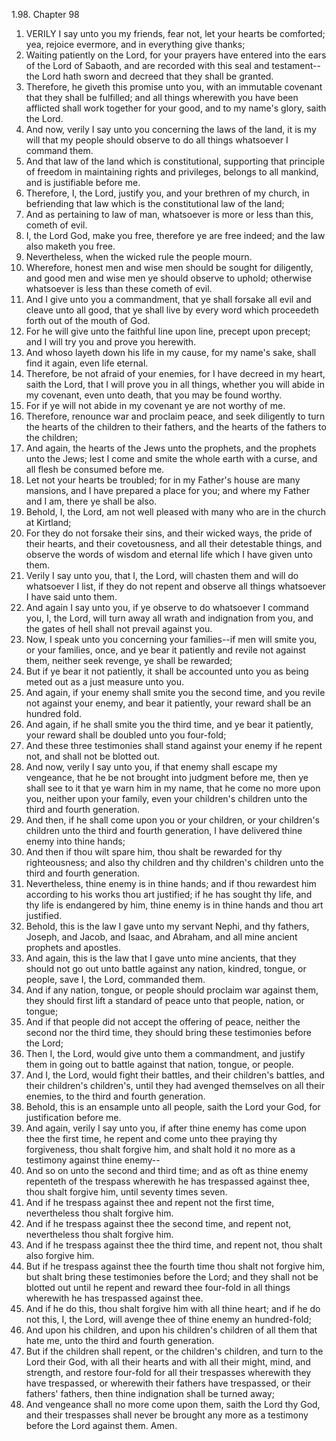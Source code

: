 1.98. Chapter 98
1. VERILY I say unto you my friends, fear not, let your hearts be comforted; yea, rejoice evermore, and in everything give thanks;
2. Waiting patiently on the Lord, for your prayers have entered into the ears of the Lord of Sabaoth, and are recorded with this seal and testament--the Lord hath sworn and decreed that they shall be granted.
3. Therefore, he giveth this promise unto you, with an immutable covenant that they shall be fulfilled; and all things wherewith you have been afflicted shall work together for your good, and to my name's glory, saith the Lord.
4. And now, verily I say unto you concerning the laws of the land, it is my will that my people should observe to do all things whatsoever I command them.
5. And that law of the land which is constitutional, supporting that principle of freedom in maintaining rights and privileges, belongs to all mankind, and is justifiable before me.
6. Therefore, I, the Lord, justify you, and your brethren of my church, in befriending that law which is the constitutional law of the land;
7. And as pertaining to law of man, whatsoever is more or less than this, cometh of evil.
8. I, the Lord God, make you free, therefore ye are free indeed; and the law also maketh you free.
9. Nevertheless, when the wicked rule the people mourn.
10. Wherefore, honest men and wise men should be sought for diligently, and good men and wise men ye should observe to uphold; otherwise whatsoever is less than these cometh of evil.
11. And I give unto you a commandment, that ye shall forsake all evil and cleave unto all good, that ye shall live by every word which proceedeth forth out of the mouth of God.
12. For he will give unto the faithful line upon line, precept upon precept; and I will try you and prove you herewith.
13. And whoso layeth down his life in my cause, for my name's sake, shall find it again, even life eternal.
14. Therefore, be not afraid of your enemies, for I have decreed in my heart, saith the Lord, that I will prove you in all things, whether you will abide in my covenant, even unto death, that you may be found worthy.
15. For if ye will not abide in my covenant ye are not worthy of me.
16. Therefore, renounce war and proclaim peace, and seek diligently to turn the hearts of the children to their fathers, and the hearts of the fathers to the children;
17. And again, the hearts of the Jews unto the prophets, and the prophets unto the Jews; lest I come and smite the whole earth with a curse, and all flesh be consumed before me.
18. Let not your hearts be troubled; for in my Father's house are many mansions, and I have prepared a place for you; and where my Father and I am, there ye shall be also.
19. Behold, I, the Lord, am not well pleased with many who are in the church at Kirtland;
20. For they do not forsake their sins, and their wicked ways, the pride of their hearts, and their covetousness, and all their detestable things, and observe the words of wisdom and eternal life which I have given unto them.
21. Verily I say unto you, that I, the Lord, will chasten them and will do whatsoever I list, if they do not repent and observe all things whatsoever I have said unto them.
22. And again I say unto you, if ye observe to do whatsoever I command you, I, the Lord, will turn away all wrath and indignation from you, and the gates of hell shall not prevail against you.
23. Now, I speak unto you concerning your families--if men will smite you, or your families, once, and ye bear it patiently and revile not against them, neither seek revenge, ye shall be rewarded;
24. But if ye bear it not patiently, it shall be accounted unto you as being meted out as a just measure unto you.
25. And again, if your enemy shall smite you the second time, and you revile not against your enemy, and bear it patiently, your reward shall be an hundred fold.
26. And again, if he shall smite you the third time, and ye bear it patiently, your reward shall be doubled unto you four-fold;
27. And these three testimonies shall stand against your enemy if he repent not, and shall not be blotted out.
28. And now, verily I say unto you, if that enemy shall escape my vengeance, that he be not brought into judgment before me, then ye shall see to it that ye warn him in my name, that he come no more upon you, neither upon your family, even your children's children unto the third and fourth generation.
29. And then, if he shall come upon you or your children, or your children's children unto the third and fourth generation, I have delivered thine enemy into thine hands;
30. And then if thou wilt spare him, thou shalt be rewarded for thy righteousness; and also thy children and thy children's children unto the third and fourth generation.
31. Nevertheless, thine enemy is in thine hands; and if thou rewardest him according to his works thou art justified; if he has sought thy life, and thy life is endangered by him, thine enemy is in thine hands and thou art justified.
32. Behold, this is the law I gave unto my servant Nephi, and thy fathers, Joseph, and Jacob, and Isaac, and Abraham, and all mine ancient prophets and apostles.
33. And again, this is the law that I gave unto mine ancients, that they should not go out unto battle against any nation, kindred, tongue, or people, save I, the Lord, commanded them.
34. And if any nation, tongue, or people should proclaim war against them, they should first lift a standard of peace unto that people, nation, or tongue;
35. And if that people did not accept the offering of peace, neither the second nor the third time, they should bring these testimonies before the Lord;
36. Then I, the Lord, would give unto them a commandment, and justify them in going out to battle against that nation, tongue, or people.
37. And I, the Lord, would fight their battles, and their children's battles, and their children's children's, until they had avenged themselves on all their enemies, to the third and fourth generation.
38. Behold, this is an ensample unto all people, saith the Lord your God, for justification before me.
39. And again, verily I say unto you, if after thine enemy has come upon thee the first time, he repent and come unto thee praying thy forgiveness, thou shalt forgive him, and shalt hold it no more as a testimony against thine enemy--
40. And so on unto the second and third time; and as oft as thine enemy repenteth of the trespass wherewith he has trespassed against thee, thou shalt forgive him, until seventy times seven.
41. And if he trespass against thee and repent not the first time, nevertheless thou shalt forgive him.
42. And if he trespass against thee the second time, and repent not, nevertheless thou shalt forgive him.
43. And if he trespass against thee the third time, and repent not, thou shalt also forgive him.
44. But if he trespass against thee the fourth time thou shalt not forgive him, but shalt bring these testimonies before the Lord; and they shall not be blotted out until he repent and reward thee four-fold in all things wherewith he has trespassed against thee.
45. And if he do this, thou shalt forgive him with all thine heart; and if he do not this, I, the Lord, will avenge thee of thine enemy an hundred-fold;
46. And upon his children, and upon his children's children of all them that hate me, unto the third and fourth generation.
47. But if the children shall repent, or the children's children, and turn to the Lord their God, with all their hearts and with all their might, mind, and strength, and restore four-fold for all their trespasses wherewith they have trespassed, or wherewith their fathers have trespassed, or their fathers' fathers, then thine indignation shall be turned away;
48. And vengeance shall no more come upon them, saith the Lord thy God, and their trespasses shall never be brought any more as a testimony before the Lord against them. Amen.

